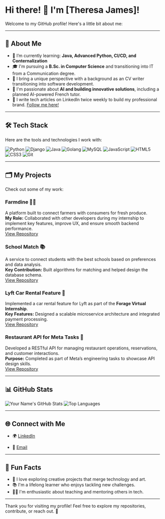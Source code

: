 # Hi there! 👋 I'm [Theresa James]!

Welcome to my GitHub profile! Here's a little bit about me:

---

## 🚀 About Me
<!-- - 🔭 I’m currently working on: **[Your Current Project Name/Details]** -->
- 🌱 I’m currently learning: **Java, Advanced Python, CI/CD, and Conternalization**
- 🎓 I'm pursuing a **B.Sc. in Computer Science** and transitioning into IT from a Communication degree.
- 🏥 I bring a unique perspective with a background as an CV writer transitioning into software development.
- 🤖 I'm passionate about **AI and building innovative solutions**, including a planned AI-powered French tutor.
- 📝 I write tech articles on LinkedIn twice weekly to build my professional brand. [Follow me here!](https://www.linkedin.com/in/tessyjames/)

---

## 🛠️ Tech Stack
Here are the tools and technologies I work with:

![Python](https://img.shields.io/badge/-Python-3776AB?logo=python&logoColor=white)
![Django](https://img.shields.io/badge/-Django-092E20?logo=django&logoColor=white)
![Java](https://img.shields.io/badge/-Java-007396?logo=java&logoColor=white)
![Golang](https://img.shields.io/badge/-Golang-00ADD8?logo=go&logoColor=white)
![MySQL](https://img.shields.io/badge/-MySQL-4479A1?logo=mysql&logoColor=white)
![JavaScript](https://img.shields.io/badge/-JavaScript-F7DF1E?logo=javascript&logoColor=black)
![HTML5](https://img.shields.io/badge/-HTML5-E34F26?logo=html5&logoColor=white)
![CSS3](https://img.shields.io/badge/-CSS3-1572B6?logo=css3&logoColor=white)
![Git](https://img.shields.io/badge/-Git-F05032?logo=git&logoColor=white)

---

## 🗂️ My Projects
Check out some of my work:

### Farmdine 🍎🌾
A platform built to connect farmers with consumers for fresh produce.  
**My Role:** Collaborated with other developers during my internship to implement key features, improve UX, and ensure smooth backend performance.  
[View Repository](https://github.com/InternPulse/farmdine-backend)

### School Match 📚
A service to connect students with the best schools based on preferences and data analysis.  
**Key Contribution:** Built algorithms for matching and helped design the database schema.  
[View Repository](https://github.com/TessyJames28/school_match)

### Lyft Car Rental Feature 🚗
Implemented a car rental feature for Lyft as part of the **Forage Virtual Internship**.  
**Key Features:** Designed a scalable microservice architecture and integrated payment processing.  
[View Repository](https://github.com/TessyJames28/forage-lyft-rental-car-servicing-feature)

### Restaurant API for Meta Tasks 🍴
Developed a RESTful API for managing restaurant operations, reservations, and customer interactions.  
**Purpose:** Completed as part of Meta’s engineering tasks to showcase API design skills.  
[View Repository](https://github.com/TessyJames28/restaurant_api)

---

## 📊 GitHub Stats
![Your Name's GitHub Stats](https://github-readme-stats.vercel.app/api?username=TessyJames28&show_icons=true&theme=radical)
![Top Languages](https://github-readme-stats.vercel.app/api/top-langs/?username=TessyJames28&layout=compact&theme=radical)

---

## 🌐 Connect with Me
- 🌍 [LinkedIn](https://www.linkedin.com/in/tessyjames/)
<!-- - 🐦 [Twitter](#) -->
- 📧 [Email](mailto:your-email@example.com)

---

## 🎯 Fun Facts
- 🎨 I love exploring creative projects that merge technology and art.
- 📚 I'm a lifelong learner who enjoys tackling new challenges.
- 🧑‍🏫 I'm enthusiastic about teaching and mentoring others in tech.

---

Thank you for visiting my profile! Feel free to explore my repositories, contribute, or reach out. 🚀
